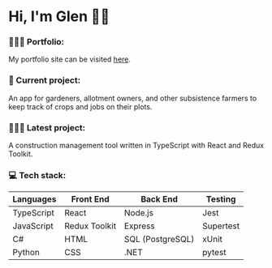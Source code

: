 # Hi, I'm Glen 👋🏼

### 🙎🏽‍♂️ Portfolio:

My portfolio site can be visited [here](https://glen-pearse.netlify.app/).

### 🌱 Current project:

An app for gardeners, allotment owners, and other subsistence farmers to keep track of crops and jobs on their plots.

### 👨🏽‍💻 Latest project:

A construction management tool written in TypeScript with React and Redux Toolkit.

### 💻 Tech stack:

|Languages|Front End|Back End|Testing|
|---|---|---|---|
|TypeScript|React|Node.js|Jest|
|JavaScript|Redux Toolkit|Express|Supertest|
|C#|HTML|SQL (PostgreSQL)|xUnit|
|Python|CSS|.NET|pytest|

<!---
gcpearse/gcpearse is a ✨ special ✨ repository because its `README.md` (this file) appears on your GitHub profile.
You can click the Preview link to take a look at your changes.
--->
